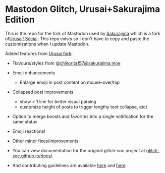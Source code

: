 #  Mastodon Glitch, Urusai+Sakurajima Edition

This is the repo for the fork of Mastodon used by [Sakurajima](https://sakurajima.moe) which is a fork of[Urusai! Social](https://urusai.social/). This repo exists so I don't have to copy and paste the customizations when I update Mastodon.

Added features from [Urusai fork](https://github.com/neatchee/mastodon):

- Flavours/styles from @chikorita157@sakurajima.moe
- Emoji enhancements
  - Enlarge emoji in post content on mouse-over/tap
- Collapsed post improvements
  - show > 1 line for better visual parsing
  - customize height of posts to trigger lengthy toot collapse, etc)
- Option to merge boosts and favorites into a single notification for the same status
- Emoji reactions!
- Other minor fixes/improvements

- You can view documentation for the original glitch-soc project at [glitch-soc.github.io/docs/](https://glitch-soc.github.io/docs/).
- And contributing guidelines are available [here](CONTRIBUTING.md) and [here](https://glitch-soc.github.io/docs/contributing/).
